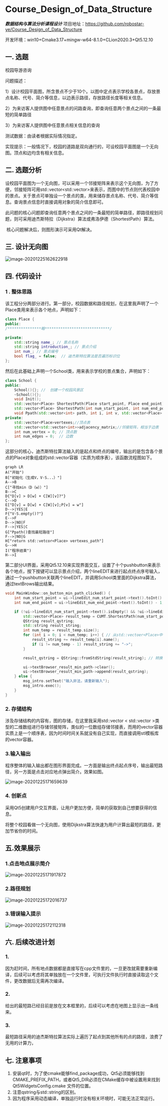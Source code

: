 # Course_Design_of_Data_Structure

***数据结构与算法分析课程设计***
项目地址：https://github.com/robostar-ye/Course_Design_of_Data_Structure

开发环境：win10+Cmake3.17+mingw-w64-8.1.0+CLion2020.3+Qt5.12.10

## 一.  选题

 校园导游咨询

问题描述：

1）设计校园平面图，所含景点不少于10个。以图中定点表示学校各景点，存放景点名称、代号、简介等信息，以边表示路径，存放路径长度等相关信息。

2）为来访客人提供图中任意景点的问路查询，即查询任意两个景点之间的一条最短的简单路径

3）为来访客人提供图中任意景点相关信息的查询

测试数据：由读者根据实际情况指定。

实现提示：一般情况下，校园的道路是双向通行的，可设校园平面图是一个无向图。顶点和边均含有相关信息。

## 二.  选题分析

​		设校园平面图为一个无向图，可以采用一个邻接矩阵来表示这个无向图，为了方便，邻接矩阵可用std::vector<std::vector<class object>>来表示，而图中的节点则代表校园中的景点。关于景点可单独设一个景点的类，用来储存景点名称、代号、简介等信息。查询景点信息时直接调用对象的简介信息即可。

​		此问题的核心问题即查询任意两个景点之间的一条最短的简单路径，即路径规划问题，则可采用迪杰斯特拉（Dijkstra）算法或弗洛伊德（ShortestPath）算法。

​		核心问题解决后，则图形演示可采用Qt解决。

## 三.  设计无向图

![image-20201225162622918](./Resources/image-20201225162622918.png)

## 四. 代码设计

### 1  . 整体思路

该工程分分两部分进行。第一部分，校园数据和路径规划，在这里我声明了一个Place类用来表示各个地点，声明如下：

```C++
class Place {
public:
/***************略*****************************/

private:
    std::string name_; // 景点名称
    std::string introduction_; // 景点介绍
    int num_; // 景点编号
    bool flag_ = false;  // 迪杰斯特拉算法是否遍历标识位
};
```

然后在此基础上声明一个School类，用来表示学校的景点集合，声明如下：

```c++
class School {
public:
    School(){}; //  创建一个校园风景区
    ~School(){};
    void Init();
    std::vector<Place> ShortestPath(Place start_point, Place end_point); //
    std::vector<Place> ShortestPath(int num_start_point, int num_end_point); // 最短路径实现函数，实质为迪杰斯特拉算法
    void Ppath(std::vector<int> path, int i, int v, std::vector<Place> &vertexe_path);
private:
    std::vector<Place>vertexes;//顶点表
    std::vector<std::vector<int>>adjacency_matrix;//邻接矩阵，相当于边表
    int num_vertex = 0; // 顶点数
    int num_edges = 0;  // 边数
};
```

这部分的核心，迪杰斯特拉算法输入的是起点和终点的编号，输出的是包含各个景点的Place对象组成的std::vector容器（实质为顺序表），该函数流程图如下。

```mermaid
graph LR
A("开始")
B["初始化（生成V，V-S...）"]
A-->B
C["寻找min（D（w））"]
B-->C
D{"D[v] > D[w] + C[W][v]?"}
C-->D
E["D[v] = D[w] + C[W][v];P[v] = w"]
D-->|YES|E
F{"V-S.empty()?"}
E-->F
D-->|NO|F
F-->|YES|C
G["Ppath()查找最短路径"]
F-->|NO|G
H["return std::vetcor<Place> vertexes_path"]
G-->H
I("程序结束")
H-->I
```

第二部分UI界面，采用Qt5.12.10来实现界面交互，设置了十个pushbutton来表示各个地点，按下按键可以显示景点介绍，两个lineEDIT来进行起点终点序号输入，通过一个pushbutton关联两个lineEDIT，并调用School类里面的Dijkstra算法，通过textBrows输出结果。

```c++
void MainWindow::on_button_min_path_clicked() {
    int num_start_point = ui->lineEdit_num_start_point->text().toInt() - 1;
    int num_end_point = ui->lineEdit_num_end_point->text().toInt() - 1;

    if (!ui->lineEdit_num_start_point->text().isEmpty() && !ui->lineEdit_num_end_point->text().isEmpty() && num_start_point >= 0 && num_start_point <= 9 && num_end_point >= 0 && num_end_point <= 9) {
        std::vector<Place> result_temp = CUMT.ShortestPath(num_start_point, num_end_point);  // 调用Djkstra算法
        QString result_qstring;
        std::string result_string;
        int num_temp = result_temp.size();
        for (int i = 0; i < num_temp; i++) { // 从std::vectoer<Place>中提取路径名称
            result_string += result_temp[i].name();
            if (i != num_temp - 1) result_string += "->";
        }

        result_qstring = QString::fromStdString(result_string); // 转换为qstring

        ui->textBrowser_result_min_path->clear();
        ui->textBrowser_result_min_path->append(result_qstring);
    } else {
        msg_intro.setText("输入非法，请重新输入");
        msg_intro.exec();
    }
}
```

### 2. 存储结构

涉及存储结构的内容有，图的存储，在这里我采用std::vector < std::vector<int> >类型的二维数组进行存储邻接矩阵，类似的一位数组存储邻接表，而用的vector容器实质上是一个顺序表，因为时间时间关系就没有自己实现，而直接调用stl模板库的vector容器。

### 3.输入输出

程序整体的输入输出都在图形界面完成。一方面是输出终点起点序号，输出最短路径，另一方面是点击对应地点弹出简介。效果如图。

![image-20201225171659639](./Resources/image-20201225171659639.png)

### 4. 创新点

采用Qt5创建用户交互界面，让用户更加方便，简单的获取到自己想要获得的信息。

将整个校园看做一个无向图，使用Dijkstra算法快速为用户计算出最短的路径，更加节省你的时间。

## 五.效果展示

### 1.点击地点展示简介

![image-20201225171917872](./Resources/image-20201225171917872.png)

### 2.路径规划

![image-20201225172016737](./Resources/image-20201225172016737.png)

### 3.错误输入提示

![image-20201225172112318](./Resources/image-20201225172112318.png)

## 六. 后续改进计划

###  1. 

因为赶时间，所有地点数据都是直接写在cpp文件里的，一旦更改就需要重新编译，后续可以考虑将其单独放在一个文件里，可执行文件执行时直接读取这个文件，更改数据后无需再次编译。

### 2.

给出的最短路已经目前是放在文本框里的，后续可以考虑在地图上显示出一条线来。

### 3.

最短路径采用的迪杰斯特拉算法实际上遍历了起点到其他所有的点的路径，浪费了无用的计算力，

## 七.  注意事项

1. 安装qt时，为了使cmake能够find_package成功，Qt5必须能够找到CMAKE_PREFIX_PATH，或者Qt5_DIR必须在CMake缓存中被设置用来找到Qt5WidgetsConfig.cmake 文件的位置。
2. 注意qstring与std::string的区别。
3. 因为程序采用动态编译，单独运行时没有相关环境时，可能无法正常运行。

